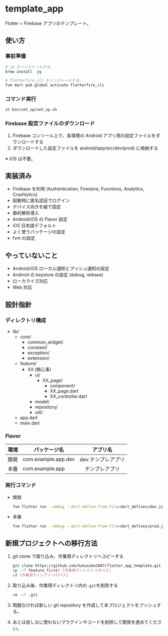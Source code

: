 # template_app

Flutter + Firebase アプリのテンプレート。

## 使い方

### 事前準備

```sh
# jq をインストールする。
brew install  jq

# flutterfire_cli をインストールする。
fvm dart pub global activate flutterfire_cli
```

### コマンド実行

```sh
sh bin/set_up/set_up.sh
```

### Firebase 設定ファイルのダウンロード

1. Firebase コンソール上で、各環境の Android アプリ用の設定ファイルをダウンロードする
2. ダウンロードした設定ファイルを android/app/src/dev(prod) に格納する

※ iOS は不要。

## 実装済み

- Firebase を利用 (Authentication, Firestore, Functions, Analytics, Crashlytics)
- 起動時に匿名認証でログイン
- デバイス向きを縦で固定
- 静的解析導入
- Android/iOS の Flavor 設定
- iOS 日本語デフォルト
- よく使うパッケージの設定
- fvm の設定

## やっていないこと

- Android/iOS ローカル通知とプッシュ通知の設定
- Android の keystore の設定 (debug, release)
- ローカライズ対応
- Web 対応

## 設計指針

### ディレクトリ構成

<!-- あくまで一例。 PJ に応じて適宜修正する。 -->

- lib/
  - core/
    - common_widget/
    - constant/
    - exception/
    - extension/
  - feature/
    - XX (関心事)
      - ui/
        - XX_page/
          - component/
          - XX_page.dart
          - XX_controller.dart
      - model/
      - repository/
      - util/
  - app.dart
  - main.dart

### Flavor

| 環境 | パッケージ名        | アプリ名           |
| ---- | ------------------- | ------------------ |
| 開発 | com.example.app.dev | dev.テンプレアプリ |
| 本番 | com.example.app     | 　テンプレアプリ   |

### 実行コマンド

- 開発

  ```sh
  fvm flutter run --debug --dart-define-from-file=dart_defines/dev.json
  ```

- 本番

  ```sh
  fvm flutter run --debug --dart-define-from-file=dart_defines/prod.json
  ```

## 新規プロジェクトへの移行方法

1. git clone で取り込み、作業用ディレクトリへコピーする

    ```sh
    git clone https://github.com/hukusuke1007/flutter_app_template.git
    cp -rf feature_first/ [作業用ディレクトリのパス]
    cd [作業用ディレクトリのパス]
    ```

2. 取り込み後、作業用ディレクトリ内の`.git`を削除する

    ```sh
    rm -rf .git
    ```

3. 問題なければ新しい git repository を作成して本プロジェクトをプッシュする。

4. あとは良しなに使わないプラグインやコードを削除して開発を進めてください。
